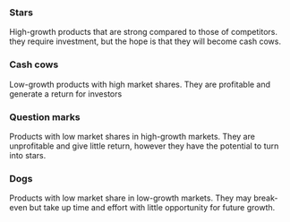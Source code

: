 ### Stars
High-growth products that are strong compared to those of competitors. they
require investment, but the hope is that they will become cash cows.

### Cash cows
Low-growth products with high market shares. They are profitable and
generate a return for investors

### Question marks
Products with low market shares in high-growth markets. They are unprofitable
and give little return, however they have the potential to turn into stars.

### Dogs
Products with low market share in low-growth markets. They may break-even
but take up time and effort with little opportunity for future growth.
